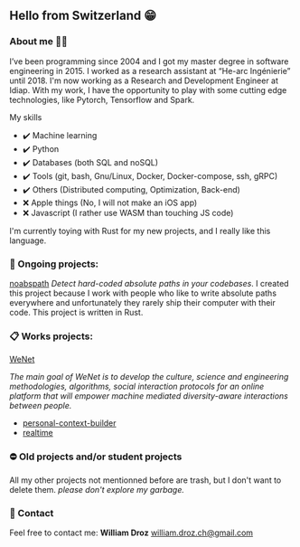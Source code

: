 ## Hello from Switzerland 😁

### About me 🧔🏼

I’ve been programming since 2004 and I got my master degree in software engineering in 2015. I worked as a research assistant at “He-arc Ingénierie” until 2018. I'm now working as a Research and Development Engineer at Idiap. With my work, I have the opportunity to play with some cutting edge technologies, like Pytorch, Tensorflow and Spark.

My skills

*  ✔️ Machine learning
*  ✔️ Python
*  ✔️ Databases (both SQL and noSQL)
*  ✔️ Tools (git, bash, Gnu/Linux, Docker, Docker-compose, ssh, gRPC)
*  ✔️ Others (Distributed computing, Optimization, Back-end)
*  ❌ Apple things (No, I will not make an iOS app)
*  ❌ Javascript (I rather use WASM than touching JS code)

I'm currently toying with Rust for my new projects, and I really like this language.

### 🔧 Ongoing projects:

[noabspath](https://github.com/wdroz/noabspath) *Detect hard-coded absolute paths in your codebases*. I created this project because I work with people who like to write absolute paths everywhere and unfortunately they rarely ship their computer with their code. This project is written in Rust.

### 📋 Works projects:

[WeNet](https://www.internetofus.eu/)

*The main goal of WeNet is to develop the culture, science and engineering methodologies, algorithms, social interaction protocols for an online platform that will empower machine mediated diversity-aware interactions between people.*

  * [personal-context-builder](https://github.com/InternetOfUs/personal-context-builder)
  * [realtime](https://github.com/InternetOfUs/realtime)

### ⛔️ Old projects and/or student projects

All my other projects not mentionned before are trash, but I don't want to delete them. *please don't explore my garbage.*

### 💬 Contact

Feel free to contact me: **William Droz** <william.droz.ch@gmail.com>
